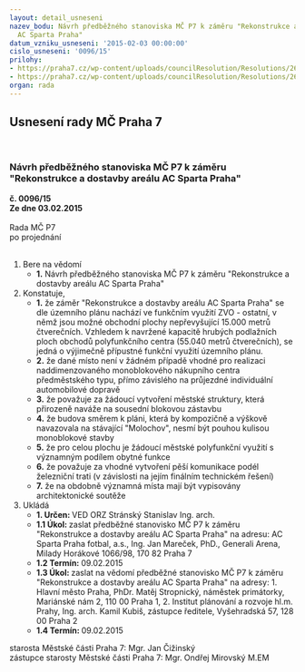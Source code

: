 ```yaml
---
layout: detail_usneseni
nazev_bodu: Návrh předběžného stanoviska MČ P7 k záměru "Rekonstrukce a dostavby areálu
  AC Sparta Praha"
datum_vzniku_usneseni: '2015-02-03 00:00:00'
cislo_usneseni: '0096/15'
prilohy:
- https://praha7.cz/wp-content/uploads/councilResolution/Resolutions/26752/7-15-sparta_1.pdf
- https://praha7.cz/wp-content/uploads/councilResolution/Resolutions/26752/7-15-sparta_2.pdf
organ: rada
---
```

<div id="ucUsn_pList" class="usn">
	<span><h2>Usnesení rady MČ Praha 7 </h2>
<br></span><div class="standBody">
<span><h3>Návrh předběžného stanoviska MČ P7 k záměru "Rekonstrukce a dostavby areálu AC Sparta Praha"</h3></span><div class="center">
		<strong>č. 0096/15</strong><br>
	</div>
<div class="center">
		<strong>Ze dne 03.02.2015</strong><br><br>
	</div>Rada MČ P7<br> po projednání<br><br><ol>
<li>Bere na vědomí<ul><li>
<strong>1.</strong> Návrh předběžného stanoviska MČ P7 k záměru "Rekonstrukce a dostavby areálu AC Sparta Praha"</li></ul>
</li>
<li>Konstatuje,<ul>
<li>
<strong>1.</strong> že záměr "Rekonstrukce a dostavby areálu AC Sparta Praha" se dle územního plánu nachází ve funkčním využití ZVO - ostatní, v němž jsou možné obchodní plochy nepřevyšující 15.000 metrů čtverečních. Vzhledem k navržené kapacitě hrubých podlažních ploch obchodů polyfunkčního centra (55.040 metrů čtverečních), se jedná o výjimečně přípustné funkční využití územního plánu.</li>
<li>
<strong>2.</strong> že dané místo není v žádném případě vhodné pro realizaci naddimenzovaného monoblokového nákupního centra předměstského typu, přímo závislého na průjezdné individuální automobilové dopravě </li>
<li>
<strong>3.</strong> že považuje za žádoucí vytvoření městské struktury, která přirozeně naváže  na sousední blokovou zástavbu</li>
<li>
<strong>4.</strong> že budova směrem k pláni, která by kompozičně a výškově navazovala na stávající "Molochov", nesmí být pouhou kulisou monoblokové stavby</li>
<li>
<strong>5.</strong> že pro celou plochu je žádoucí městské polyfunkční využití s významným podílem obytné funkce</li>
<li>
<strong>6.</strong> že považuje za vhodné vytvoření pěší komunikace podél železniční trati  (v závislosti na jejím finálním technickém řešení)</li>
<li>
<strong>7.</strong> že na obdobně významná místa mají být vypisovány architektonické soutěže    </li>
</ul>
</li>
<li>Ukládá<ul>
<li>
<strong>1. Určen: </strong>VED ORZ  Stránský  Stanislav Ing. arch.</li>
<li>
<strong>1.1 Úkol: </strong>zaslat předběžné stanovisko MČ P7 k záměru "Rekonstrukce a dostavby areálu AC Sparta Praha" na adresu: AC Sparta Praha fotbal, a.s., Ing. Jan Mareček, PhD., Generali Arena, Milady Horákové 1066/98, 170 82 Praha 7</li>
<li>
<strong>1.2 Termín: </strong>09.02.2015</li>
<li>
<strong>1.3 Úkol: </strong>zaslat na vědomí předběžné stanovisko MČ P7 k záměru "Rekonstrukce a dostavby areálu AC Sparta Praha" na adresy: 1. Hlavní město Praha, PhDr. Matěj Stropnický, náměstek primátorky, Mariánské nám 2, 110 00 Praha 1, 2. Institut plánování a rozvoje hl.m. Prahy, Ing. arch. Kamil Kubiš, zástupce ředitele, Vyšehradská 57, 128 00 Praha 2 </li>
<li>
<strong>1.4 Termín: </strong>09.02.2015</li>
</ul>
</li>
</ol>starosta Městské části Praha 7: Mgr. Jan Čižinský<br>zástupce starosty Městské části Praha 7: Mgr. Ondřej Mirovský M.EM 
</div>
</div>